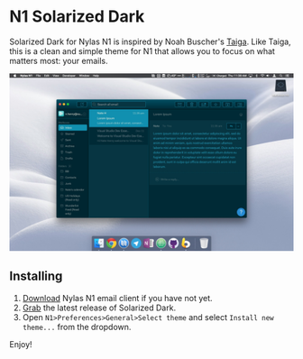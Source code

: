 # N1 Solarized Dark

Solarized Dark for Nylas N1 is inspired by Noah Buscher's [Taiga](https://github.com/noahbuscher/N1-Taiga).
Like Taiga, this is a clean and simple theme for N1 that allows you to focus on what matters most: your emails.

![](./preview.jpg)

## Installing

1. [Download](https://nylas.com/n1) Nylas N1 email client if you have not yet.
2. [Grab](https://github.com/NSHenry/N1-Solarized-Dark/releases) the latest release of Solarized Dark.
3. Open `N1>Preferences>General>Select theme` and select `Install new theme...` from the dropdown.

Enjoy!
